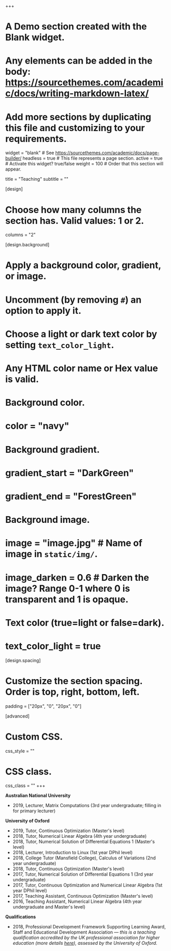 +++
# A Demo section created with the Blank widget.
# Any elements can be added in the body: https://sourcethemes.com/academic/docs/writing-markdown-latex/
# Add more sections by duplicating this file and customizing to your requirements.

widget = "blank"  # See https://sourcethemes.com/academic/docs/page-builder/
headless = true  # This file represents a page section.
active = true  # Activate this widget? true/false
weight = 100  # Order that this section will appear.

title = "Teaching"
subtitle = ""

[design]
  # Choose how many columns the section has. Valid values: 1 or 2.
  columns = "2"

[design.background]
  # Apply a background color, gradient, or image.
  #   Uncomment (by removing `#`) an option to apply it.
  #   Choose a light or dark text color by setting `text_color_light`.
  #   Any HTML color name or Hex value is valid.

  # Background color.
  # color = "navy"
  
  # Background gradient.
  # gradient_start = "DarkGreen"
  # gradient_end = "ForestGreen"
  
  # Background image.
  # image = "image.jpg"  # Name of image in `static/img/`.
  # image_darken = 0.6  # Darken the image? Range 0-1 where 0 is transparent and 1 is opaque.

  # Text color (true=light or false=dark).
  # text_color_light = true

[design.spacing]
  # Customize the section spacing. Order is top, right, bottom, left.
  padding = ["20px", "0", "20px", "0"]

[advanced]
 # Custom CSS. 
 css_style = ""
 
 # CSS class.
 css_class = ""
+++

**Australian National University**

* 2019, Lecturer, Matrix Computations (3rd year undergraduate; filling in for primary lecturer)

**University of Oxford**

* 2019, Tutor, Continuous Optimization (Master's level)
* 2018, Tutor, Numerical Linear Algebra (4th year undergraduate)
* 2018, Tutor, Numerical Solution of Differential Equations 1 (Master's level)
* 2018, Lecturer, Introduction to Linux (1st year DPhil level)
* 2018, College Tutor (Mansfield College), Calculus of Variations (2nd year undergraduate)
* 2018, Tutor, Continuous Optimization (Master's level)
* 2017, Tutor, Numerical Solution of Differential Equations 1 (3rd year undergraduate)
* 2017, Tutor, Continuous Optimization and Numerical Linear Algebra (1st year DPhil level)
* 2017, Teaching Assistant, Continuous Optimization (Master's level)
* 2016, Teaching Assistant, Numerical Linear Algebra (4th year undergraduate and Master's level)

**Qualifications**

* 2018, Professional Development Framework Supporting Learning Award, Staff and Educational Development Association — *this is a teaching qualification accredited by the UK professional association for higher education (more details [here](https://www.seda.ac.uk/supporting-learning>)), assessed by the University of Oxford.*

